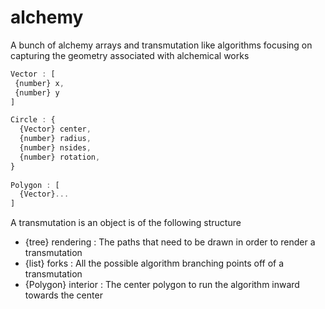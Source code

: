 # alchemy
A bunch of alchemy arrays and transmutation like algorithms focusing on capturing the geometry associated with alchemical works

```js
Vector : [
 {number} x,
 {number} y
]

Circle : {
  {Vector} center,
  {number} radius,
  {number} nsides,
  {number} rotation,
}
 
Polygon : [
  {Vector}...
]
```

A transmutation is an object is of the following structure

+ {tree<strokes>} rendering : The paths that need to be drawn in order to render a transmutation
+ {list<Circle>}  forks     : All the possible algorithm branching points off of a transmutation
+ {Polygon}       interior  : The center polygon to run the algorithm inward towards the center

